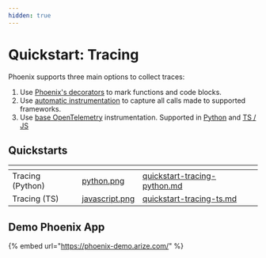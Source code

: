 ```yaml
---
hidden: true
---
```


# Quickstart: Tracing

Phoenix supports three main options to collect traces:

1. Use [Phoenix's decorators](../how-to-tracing/setup-tracing/instrument-python.md) to mark functions and code blocks.
2. Use [automatic instrumentation](https://arize.com/docs/phoenix/integrations) to capture all calls made to supported frameworks.
3. Use [base OpenTelemetry](../how-to-tracing/setup-tracing/custom-spans.md) instrumentation. Supported in [Python](../how-to-tracing/setup-tracing/custom-spans.md) and [TS / JS](../how-to-tracing/setup-tracing/javascript.md)

## Quickstarts

<table data-card-size="large" data-view="cards"><thead><tr><th></th><th data-hidden data-card-cover data-type="files"></th><th data-hidden data-card-target data-type="content-ref"></th></tr></thead><tbody><tr><td>Tracing (Python)</td><td><a href="../../.gitbook/assets/python.png">python.png</a></td><td><a href="quickstart-tracing-python.md">quickstart-tracing-python.md</a></td></tr><tr><td>Tracing (TS)</td><td><a href="../../.gitbook/assets/javascript.png">javascript.png</a></td><td><a href="quickstart-tracing-ts.md">quickstart-tracing-ts.md</a></td></tr></tbody></table>

## Demo Phoenix App

{% embed url="https://phoenix-demo.arize.com/" %}
